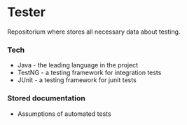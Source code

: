 # Tester
Repositorium where stores all necessary data about testing.

### Tech
* Java   -  the leading language in the project
* TestNG -  a testing framework for integration tests
* JUnit  -  a testing framework for junit tests 

### Stored documentation
- Assumptions of automated tests
